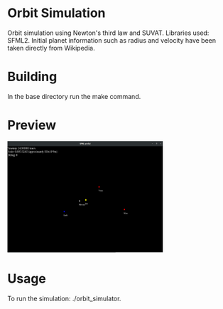 # Orbit Simulation


Orbit simulation using Newton's third law and SUVAT. Libraries used: SFML2.
Initial planet information such as radius and velocity have been taken directly from Wikipedia.

# Building


In the base directory run the make command.

# Preview

<img src="https://raw.githubusercontent.com/callummarshall9/OrbitSimulation/master/orbit.png" width="350" height="250">

# Usage


To run the simulation: ./orbit_simulator.
